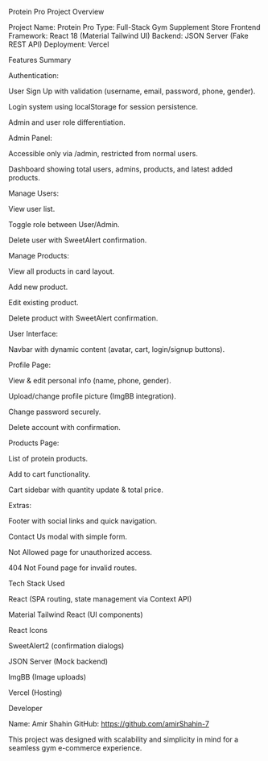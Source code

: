Protein Pro Project Overview

Project Name: Protein Pro
Type: Full-Stack Gym Supplement Store
Frontend Framework: React 18 (Material Tailwind UI)
Backend: JSON Server (Fake REST API)
Deployment: Vercel

Features Summary

Authentication:

User Sign Up with validation (username, email, password, phone, gender).

Login system using localStorage for session persistence.

Admin and user role differentiation.

Admin Panel:

Accessible only via /admin, restricted from normal users.

Dashboard showing total users, admins, products, and latest added products.

Manage Users:

View user list.

Toggle role between User/Admin.

Delete user with SweetAlert confirmation.

Manage Products:

View all products in card layout.

Add new product.

Edit existing product.

Delete product with SweetAlert confirmation.

User Interface:

Navbar with dynamic content (avatar, cart, login/signup buttons).

Profile Page:

View & edit personal info (name, phone, gender).

Upload/change profile picture (ImgBB integration).

Change password securely.

Delete account with confirmation.

Products Page:

List of protein products.

Add to cart functionality.

Cart sidebar with quantity update & total price.

Extras:

Footer with social links and quick navigation.

Contact Us modal with simple form.

Not Allowed page for unauthorized access.

404 Not Found page for invalid routes.

Tech Stack Used

React (SPA routing, state management via Context API)

Material Tailwind React (UI components)

React Icons

SweetAlert2 (confirmation dialogs)

JSON Server (Mock backend)

ImgBB (Image uploads)

Vercel (Hosting)

Developer

Name: Amir Shahin
GitHub: https://github.com/amirShahin-7

This project was designed with scalability and simplicity in mind for a seamless gym e-commerce experience.
